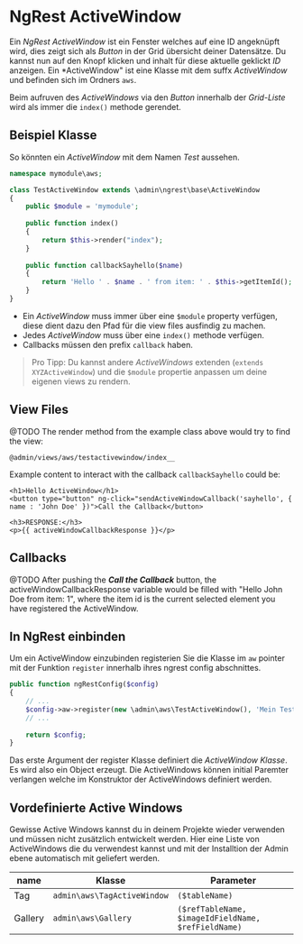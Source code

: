 NgRest ActiveWindow
===================
Ein *NgRest ActiveWindow* ist ein Fenster welches auf eine ID angeknüpft wird, dies zeigt sich als *Button* in der Grid übersicht deiner Datensätze. Du kannst nun auf den Knopf klicken und inhalt für diese aktuelle geklickt *ID* anzeigen. Ein *ActiveWindow" ist eine Klasse mit dem suffx *ActiveWindow* und befinden sich im Ordners `aws`.

Beim aufruven des *ActiveWindows* via den *Button* innerhalb der *Grid-Liste* wird als immer die `index()` methode gerendet.

Beispiel Klasse
------------------
So könnten ein *ActiveWindow* mit dem Namen *Test* aussehen.

```php
namespace mymodule\aws;

class TestActiveWindow extends \admin\ngrest\base\ActiveWindow
{
    public $module = 'mymodule';
    
    public function index()
    {
        return $this->render("index");
    }
    
    public function callbackSayhello($name)
    {
        return 'Hello ' . $name . ' from item: ' . $this->getItemId();
    }
}
```

* Ein *ActiveWindow* muss immer über eine `$module` property verfügen, diese dient dazu den Pfad für die view files ausfindig zu machen.
* Jedes *ActiveWindow* muss über eine `index()` methode verfügen.
* Callbacks müssen den prefix `callback` haben.

> Pro Tipp: Du kannst andere *ActiveWindows* extenden (`extends XYZActiveWindow`) und die `$module` propertie anpassen um deine eigenen views zu rendern.

View Files
-----------
@TODO
The render method from the example class above would try to find the view:

`@admin/views/aws/testactivewindow/index__`

Example content to interact with the callback `callbackSayhello` could be:

```
<h1>Hello ActiveWindow</h1>
<button type="button" ng-click="sendActiveWindowCallback('sayhello', { name : 'John Doe' })">Call the Callback</button>

<h3>RESPONSE:</h3>
<p>{{ activeWindowCallbackResponse }}</p>
```

Callbacks
----------
@TODO
After pushing the ***Call the Callback*** button, the activeWindowCallbackResponse variable would be filled with "Hello John Doe from item: 1", where the item id is the current selected element you have registered the ActiveWindow.

In NgRest einbinden
--------------------
Um ein ActiveWindow einzubinden registerien Sie die Klasse im `aw` pointer mit der Funktion `register` innerhalb ihres ngrest config abschnittes.

```php
public function ngRestConfig($config)
{
    // ...
    $config->aw->register(new \admin\aws\TestActiveWindow(), 'Mein Test Window');
    // ...
    
    return $config;
}
```

Das erste Argument der register Klasse definiert die *ActiveWindow Klasse*. Es wird also ein Object erzeugt. Die ActiveWindows können initial Paremter verlangen welche im Konstruktor der ActiveWindows definiert werden.

Vordefinierte Active Windows
----------------------------
Gewisse Active Windows kannst du in deinem Projekte wieder verwenden und müssen nicht zusätzlich entwickelt werden. Hier eine Liste von ActiveWindows die du verwendest kannst und mit der Installtion der Admin ebene automatisch mit geliefert werden.

|name   |Klasse |Parameter
|--     |--     |--
|Tag    |`admin\aws\TagActiveWindow` |`($tableName)` 
|Gallery|`admin\aws\Gallery` |`($refTableName, $imageIdFieldName, $refFieldName)`
